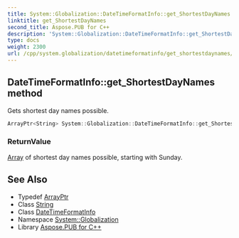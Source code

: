 ```yaml
---
title: System::Globalization::DateTimeFormatInfo::get_ShortestDayNames method
linktitle: get_ShortestDayNames
second_title: Aspose.PUB for C++
description: 'System::Globalization::DateTimeFormatInfo::get_ShortestDayNames method. Gets shortest day names possible in C++.'
type: docs
weight: 2300
url: /cpp/system.globalization/datetimeformatinfo/get_shortestdaynames/
---
```

## DateTimeFormatInfo::get_ShortestDayNames method


Gets shortest day names possible.

```cpp
ArrayPtr<String> System::Globalization::DateTimeFormatInfo::get_ShortestDayNames() const
```


### ReturnValue

[Array](../../../system/array/) of shortest day names possible, starting with Sunday.

## See Also

* Typedef [ArrayPtr](../../../system/arrayptr/)
* Class [String](../../../system/string/)
* Class [DateTimeFormatInfo](../)
* Namespace [System::Globalization](../../)
* Library [Aspose.PUB for C++](../../../)
